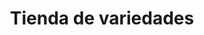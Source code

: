 ---
title: "Tienda de variedades"
url: /ciudad-satelite/tienda-de-variedades-avenida-diego-de-portugal-4/
shop: Lebensmittel
---
